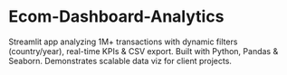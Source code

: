 # Ecom-Dashboard-Analytics
Streamlit app analyzing 1M+ transactions with dynamic filters (country/year), real-time KPIs &amp; CSV export. Built with Python, Pandas &amp; Seaborn. Demonstrates scalable data viz for client projects.
